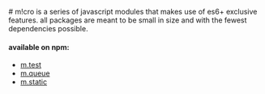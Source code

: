 # m!cro
is a series of javascript modules that makes use of es6+ exclusive features. all packages are meant to be small in size and with the fewest dependencies possible.

#### available on npm:
- [m.test](https://github.com/ivoputzer/m.test#readme)
- [m.queue](https://github.com/ivoputzer/m.queue#readme)
- [m.static](https://github.com/ivoputzer/m.static#readme)
